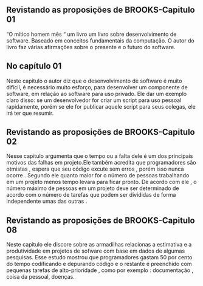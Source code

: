 ## Revistando as proposições de BROOKS-Capitulo 01

“O mítico homem mês “ um livro um livro sobre desenvolvimento de software.
Baseado em conceitos fundamentais da computação. O autor do livro faz várias afirmações sobre o presente e o futuro do software. 
## No capítulo 01
Neste capitulo o autor diz que o desenvolvimento de software é muito difícil, 
é necessário muito esforço, para desenvolver um componente de software, em relação ao software para uso privado.
Ele dar um exemplo claro disso: se um desenvolvedor for criar um script para uso pessoal rapidamente,
porém se ele for publicar aquele script para seus colegas, ele irá ter que resumir. 


## Revistando as proposições de BROOKS-Capitulo 02

Nesse capitulo argumenta que o tempo ou a falta dele é um dos principais motivos das falhas em projeto.Ele também acredita 
que programadores são otmistas , espera que seu código excute sem erros , porém isso nunca ocorre .
Segundo ele quanto maior for o número de pessoas trabalhando em um projeto menos tempo levara para ficar pronto.
De acordo com ele , o número máximo de pessoas em um projeto deve ser determinado de acordo com o número de tarefas que podem ser divididas 
de forma independente umas das outras .

## Revistando as proposições de BROOKS-Capitulo 08

Neste capitulo ele discore sobre as armadilhas relacionas a estimativa e a produtividade em projetos de sofware com base em dados de algumas
pesquisas. Esse estudo mostrou que programadores gastam 50 por cento do tempo codificando e depurando código e o restante é preenchido com
pequenas tarefas de alto-prioridade , como por exemplo : documentação , coisa da pessoal, doenças.
